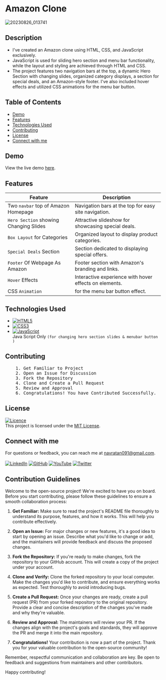 # Amazon Clone 
![20230826_013741](https://github.com/NavratanPatel/Amazon-Clone/assets/90257430/d512f3c1-f988-4301-afd6-0aea7a03d04a)

## Description
- I've created an Amazon clone using HTML, CSS, and JavaScript exclusively.
- JavaScript is used for sliding hero section and menu bar functionality, while the layout and styling are achieved through HTML and CSS. 
- The project features two navigation bars at the top, 
  a dynamic Hero Section with changing slides, organized category displays, a section for special deals, and an Amazon-style footer.
  I've also included hover effects and utilized CSS animations for the menu bar button.


## Table of Contents
- [Demo](#demo)
- [Features](#features)
- [Technologies Used](#technologies-used)
- [Contributing](#contributing)
- [License](#license)
- [Connect with me](#Connectwithme)

## Demo

View the live demo [here](https://username.github.io/amazon-clone).

## Features

| Feature                                  | Description                                            |
|------------------------------------------|--------------------------------------------------------|
| Two `navbar` top of Amazon Homepage      | Navigation bars at the top for easy site navigation.  |
| `Hero Section` showing Changing Slides   | Attractive slideshow for showcasing special deals.    |
| `Box Layout` for Categories              | Organized layout to display product categories.       |
| `Special Deals` Section                  | Section dedicated to displaying special offers.       |
| `Footer` Of Webpage As Amazon            | Footer section with Amazon's branding and links.      |
| `Hover` Effects                            | Interactive experience with hover effects on elements. |
| CSS `Animation`                            | for the menu bar button effect.                      |


## Technologies Used

- [![HTML5](https://img.shields.io/badge/html5-%23E34F26.svg?style=for-the-badge&logo=html5&logoColor=white)](https://developer.mozilla.org/en-US/docs/Web/HTML)
- [![CSS3](https://img.shields.io/badge/css3-%231572B6.svg?style=for-the-badge&logo=css3&logoColor=white)](https://developer.mozilla.org/en-US/docs/Web/CSS)
- [![JavaScript](https://img.shields.io/badge/javascript-%23323330.svg?style=for-the-badge&logo=javascript&logoColor=%23F7DF1E)](https://developer.mozilla.org/en-US/docs/Web/JavaScript)                       
   Java Script Only `(for changing hero section slides & menubar button )`

## Contributing
<pre>
    1. Get Familiar to Project
    2. Open an Issue for Discussion
    3. Fork the Repository
    4. Clone and Create a Pull Request
    5. Review and Approval
    6. Congratulations! You have Contributed Successfully.
</pre>

## License
[![Licence](https://img.shields.io/github/license/Ileriayo/markdown-badges?style=for-the-badge)](./LICENSE) <br>
This project is licensed under the [MIT License](LICENSE).

## Connect with me

For questions or feedback, you can reach me at [navratan091@gmail.com](mailto:navratan091@gmail.com). <br><br>
[![LinkedIn](https://img.shields.io/badge/linkedin-%230077B5.svg?style=for-the-badge&logo=linkedin&logoColor=white)](https://www.linkedin.com/in/navratanpatel75/)
[![GitHub](https://img.shields.io/badge/github-%23121011.svg?style=for-the-badge&logo=github&logoColor=white)](https://github.com/NavratanPatel)
[![YouTube](https://img.shields.io/badge/YouTube-%23FF0000.svg?style=for-the-badge&logo=YouTube&logoColor=white)](https://www.youtube.com/@NavratanPatel)
[![Twitter](https://img.shields.io/badge/Twitter-%231DA1F2.svg?style=for-the-badge&logo=Twitter&logoColor=white)](https://twitter.com/NavratanP75)




## Contribution Guidelines

Welcome to the open-source project! We're excited to have you on board. Before you start contributing, please follow these guidelines to ensure a smooth collaboration process:

1. **Get Familiar:**
   Make sure to read the project's README file thoroughly to understand its purpose, features, and how it works. This will help you contribute effectively.

2. **Open an Issue:**
   For major changes or new features, it's a good idea to start by opening an issue. Describe what you'd like to change or add, and the maintainers will provide feedback and discuss the proposed changes.

3. **Fork the Repository:**
   If you're ready to make changes, fork the repository to your GitHub account. This will create a copy of the project under your account.

4. **Clone and Verify:**
   Clone the forked repository to your local computer. Make the changes you'd like to contribute, and ensure everything works as expected. Test thoroughly to avoid introducing bugs.

5. **Create a Pull Request:**
   Once your changes are ready, create a pull request (PR) from your forked repository to the original repository. Provide a clear and concise description of the changes you've made and why they're valuable.

6. **Review and Approval:**
   The maintainers will review your PR. If the changes align with the project's goals and standards, they will approve the PR and merge it into the main repository.

7. **Congratulations!**
   Your contribution is now a part of the project. Thank you for your valuable contribution to the open-source community!

Remember, respectful communication and collaboration are key. Be open to feedback and suggestions from maintainers and other contributors.

Happy contributing!
